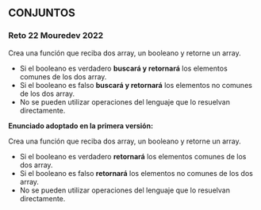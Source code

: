 ## CONJUNTOS
### Reto 22 Mouredev 2022


Crea una función que reciba dos array, un booleano y retorne un array.
- Si el booleano es verdadero **buscará y retornará** los elementos comunes
de los dos array.
- Si el booleano es falso **buscará y retornará** los elementos no comunes
 de los dos array.
- No se pueden utilizar operaciones del lenguaje que
lo resuelvan directamente.

**Enunciado adoptado en la primera versión:** 

Crea una función que reciba dos array, un booleano y retorne un array.
- Si el booleano es verdadero **retornará** los elementos comunes
de los dos array.
- Si el booleano es falso **retornará** los elementos no comunes
 de los dos array.
- No se pueden utilizar operaciones del lenguaje que
lo resuelvan directamente.

